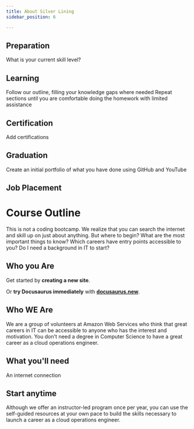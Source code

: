 ```yaml
---
title: About Silver Lining
sidebar_position: 6

---
```


## Preparation
What is your current skill level?

## Learning
Follow our outline, filling your knowledge gaps where needed
Repeat sections until you are comfortable doing the homework with limited assistance

## Certification
Add certifications

## Graduation
Create an initial portfolio of what you have done using GitHub and YouTube

## Job Placement

# Course Outline
This is not a coding bootcamp. We realize that you can search the internet and skill up
on just about anything. But where to begin? What are the most important things to know? Which
careers have entry points accessible to you? Do I need a background in IT to start?

## Who you Are

Get started by **creating a new site**.

Or **try Docusaurus immediately** with **[docusaurus.new](https://docusaurus.new)**.

## Who WE Are
We are a group of volunteers at Amazon Web Services who think that great careers in IT can be accessible to
anyone who has the interest and motivation. You don't need a degree in Computer Science to have a great career
as a cloud operations engineer.


## What you'll need
An internet connection

## Start anytime
Although we offer an instructor-led program once per year, you can use the self-guided resources
at your own pace to build the skills necessary to launch a career as a cloud operations engineer.